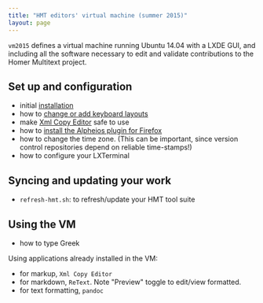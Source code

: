 ```yaml
---
title: "HMT editors' virtual machine (summer 2015)"
layout: page
---
```






`vm2015` defines a virtual machine running Ubuntu 14.04 with a LXDE GUI, and including all the software necessary to edit and validate contributions to the Homer Multitext project. 


## Set up and configuration

- initial [installation](install)
- how to [change or add keyboard layouts](keyboard)
- make [Xml Copy Editor](xmlcopyeditor) safe to use
- how to [install the Alpheios plugin for Firefox](alpheios)
- how to change the time zone.  (This can be important, since version control repositories depend on reliable time-stamps!)
- how to configure your LXTerminal



## Syncing and updating your work ##


- `refresh-hmt.sh`: to refresh/update your HMT tool suite



## Using the VM ##


- how to type Greek

Using applications already installed in the VM:

- for markup, `Xml Copy Editor`
- for markdown, `ReText`.  Note "Preview" toggle to edit/view formatted.
- for text formatting, `pandoc`

